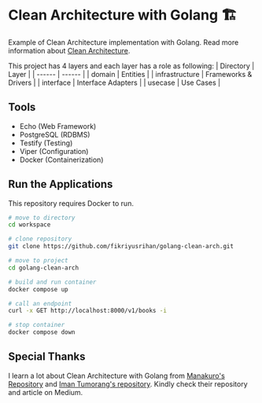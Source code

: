 # Clean Architecture with Golang 🏗️
Example of Clean Architecture implementation with Golang. Read more information about [Clean Architecture]. 

This project has 4 layers and each layer has a role as following:
| Directory | Layer |
| ------ | ------ |
| domain | Entities |
| infrastructure | Frameworks & Drivers |
| interface | Interface Adapters |
| usecase | Use Cases |

## Tools
* Echo (Web Framework)
* PostgreSQL (RDBMS)
* Testify (Testing)
* Viper (Configuration)
* Docker (Containerization)

## Run the Applications
This repository requires Docker to run.
```sh
# move to directory
cd workspace

# clone repository
git clone https://github.com/fikriyusrihan/golang-clean-arch.git

# move to project
cd golang-clean-arch

# build and run container
docker compose up

# call an endpoint
curl -x GET http://localhost:8000/v1/books -i

# stop container
docker compose down
```

## Special Thanks
I learn a lot about Clean Architecture with Golang from [Manakuro's Repository] and [Iman Tumorang's repository]. Kindly check their repository and article on Medium.

[//]: # (These are reference links used in the body of this note and get stripped out when the markdown processor does its job. There is no need to format nicely because it shouldn't be seen. Thanks SO - http://stackoverflow.com/questions/4823468/store-comments-in-markdown-syntax)

   [Clean Architecture]: <https://blog.cleancoder.com/uncle-bob/2012/08/13/the-clean-architecture.html> 
   [Manakuro's repository]: <https://github.com/manakuro/golang-clean-architecture>
   [Iman Tumorang's repository]: <https://github.com/bxcodec/go-clean-arch>